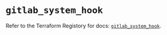 # `gitlab_system_hook`

Refer to the Terraform Registory for docs: [`gitlab_system_hook`](https://registry.terraform.io/providers/gitlabhq/gitlab/16.3.0/docs/resources/system_hook).
